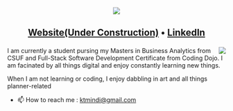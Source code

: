 <!--Header-->
<h1 align="center"><img src="https://user-images.githubusercontent.com/96586932/210133985-21c774bc-f69c-4cbb-9115-fd85853bfd8a.png"></h1>

<h2><p align="center">
  <a href="https://www">Website(Under Construction)</a> •
  <a href="https://www.linkedin.com/in/ktmn/">LinkedIn</a>
</p></h2>
<!--About Section-->
<img align="right" src="https://user-images.githubusercontent.com/96586932/210134145-93da8988-0e1a-483b-9358-682fe3706614.png">
<p>I am currently a student pursing my Masters in Business Analytics from CSUF and Full-Stack Software Development Certificate from Coding Dojo. 
I am facinated by all things digital and enjoy constantly learning new things. </p>

<p>When I am not learning or coding, I enjoy dabbling in art and all things planner-related</p>

- 📫 How to reach me : ktmindi@gmail.com

<!---
ktmindi/ktmindi is a ✨ special ✨ repository because its `README.md` (this file) appears on your GitHub profile.
You can click the Preview link to take a look at your changes.
--->
